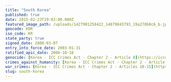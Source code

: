```yaml
---
title: "South Korea"
published: true
date: 2015-02-23T19:03:00.000Z
featured_image_path: /uploads/1427901258422_14879843793_19a278b0c6_b.jpg
geocode: KOR
iso_code: KR
state_party: true
signed_date: 2000-03-07
entry_into_force_date: 2003-01-31
ratified_apic_date: 2006-10-18
genocide: [Korea - ICC Crimes Act - Chapter 2 - Article 8](https://iccdb.hrlc.net/data/doc/206/keyword/46/)
crimes_against_humanity: [Korea - ICC Crimes Act - Chapter 2 - Article 9](https://iccdb.hrlc.net/data/doc/206/keyword/13/)
war_crimes: [Korea - ICC Crimes Act - Chapter 2 - Articles 10-15](https://iccdb.hrlc.net/data/doc/206/keyword/145/)
slug: south-korea
---
```

